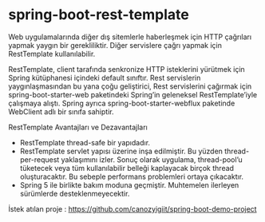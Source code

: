 # spring-boot-rest-template

Web uygulamalarında diğer dış sitemlerle haberleşmek için HTTP çağrıları yapmak yaygın bir gerekliliktir. Diğer servislere çağrı yapmak için RestTemplate kullanılabilir.

RestTemplate, client tarafında senkronize HTTP isteklerini yürütmek için Spring kütüphanesi içindeki default sınıftır.
Rest servislerin yaygınlaşmasından bu yana çoğu geliştirici,
Rest servislerini çağırmak için spring-boot-starter-web paketindeki Spring’in geleneksel RestTemplate’iyle çalışmaya alıştı.
Spring ayrıca spring-boot-starter-webflux paketinde WebClient adlı bir sınıfa sahiptir.

RestTemplate Avantajları ve Dezavantajları

- RestTemplate thread-safe bir yapıdadır.
- RestTemplate servlet yapısı üzerine inşa edilmiştir. Bu yüzden thread-per-request yaklaşımını izler. Sonuç olarak uygulama, thread-pool’u tüketecek veya tüm kullanılabilir belleği kaplayacak birçok thread oluşturacaktır. Bu sebeple performans problemleri ortaya çıkacaktır.
- Spring 5 ile birlikte bakım moduna geçmiştir. Muhtemelen ilerleyen sürümlerde desteklenmeyecektir.



İstek atılan proje : https://github.com/canozyigiit/spring-boot-demo-project